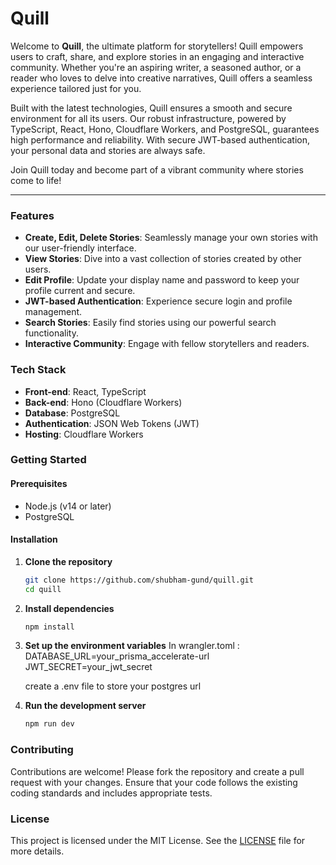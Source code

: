 
# Quill

Welcome to **Quill**, the ultimate platform for storytellers! Quill empowers users to craft, share, and explore stories in an engaging and interactive community. Whether you're an aspiring writer, a seasoned author, or a reader who loves to delve into creative narratives, Quill offers a seamless experience tailored just for you.

Built with the latest technologies, Quill ensures a smooth and secure environment for all its users. Our robust infrastructure, powered by TypeScript, React, Hono, Cloudflare Workers, and PostgreSQL, guarantees high performance and reliability. With secure JWT-based authentication, your personal data and stories are always safe.

Join Quill today and become part of a vibrant community where stories come to life!

---

### Features

- **Create, Edit, Delete Stories**: Seamlessly manage your own stories with our user-friendly interface.
- **View Stories**: Dive into a vast collection of stories created by other users.
- **Edit Profile**: Update your display name and password to keep your profile current and secure.
- **JWT-based Authentication**: Experience secure login and profile management.
- **Search Stories**: Easily find stories using our powerful search functionality.
- **Interactive Community**: Engage with fellow storytellers and readers.

### Tech Stack

- **Front-end**: React, TypeScript
- **Back-end**: Hono (Cloudflare Workers)
- **Database**: PostgreSQL
- **Authentication**: JSON Web Tokens (JWT)
- **Hosting**: Cloudflare Workers

### Getting Started

#### Prerequisites

- Node.js (v14 or later)
- PostgreSQL

#### Installation

1. **Clone the repository**
    ```bash
    git clone https://github.com/shubham-gund/quill.git
    cd quill
    ```

2. **Install dependencies**
    ```bash
    npm install
    ```

3. **Set up the environment variables**
   In wrangler.toml : 
    DATABASE_URL=your_prisma_accelerate-url
    JWT_SECRET=your_jwt_secret

    create a .env file to store your postgres url 

5. **Run the development server**
    ```bash
    npm run dev
    ```

### Contributing

Contributions are welcome! Please fork the repository and create a pull request with your changes. Ensure that your code follows the existing coding standards and includes appropriate tests.

### License

This project is licensed under the MIT License. See the [LICENSE](LICENSE) file for more details.
